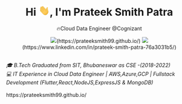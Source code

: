 <h1 align="center"\> Hi <img src="https://raw.githubusercontent.com/ABSphreak/ABSphreak/master/gifs/Hi.gif" width="30px">, I'm Prateek Smith Patra </h1>
 <p align="center">🔥Cloud Data Engineer @Cognizant</p> 

<p align="center">
<img src ="https://img.shields.io/badge/portfolio-%23.svg?&style=for-the-badge&logo=&logoColor=white%22">(https://prateeksmith99.github.io/)
<img src="https://img.shields.io/badge/linkedin-%230077B5.svg?&style=for-the-badge&logo=linkedin&logoColor=white" />(https://www.linkedin.com/in/prateek-smith-patra-76a3031b5/)
</p>
<br>
  <em> 🎓 B.Tech Graduated from SIT, Bhubaneswar as CSE -(2018-2022) </em><br>
  <em>💻 IT Experience in Cloud Data Engineer | AWS,Azure,GCP | Fullstack Development (Flutter,React,NodeJS,ExpressJS & MongoDB)</em><br><br>
 https://prateeksmith99.github.io/
